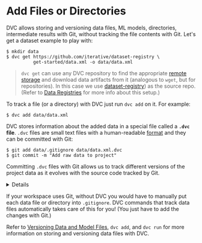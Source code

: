 # Add Files or Directories

DVC allows storing and versioning data files, ML models, directories,
intermediate results with Git, without tracking the file contents with Git.
Let's get a dataset example to play with:

```dvc
$ mkdir data
$ dvc get https://github.com/iterative/dataset-registry \
          get-started/data.xml -o data/data.xml
```

> `dvc get` can use any <abbr>DVC repository</abbr> to find the appropriate
> [remote storage](/doc/command-reference/remote) and download <abbr>data
> artifacts</abbr> from it (analogous to `wget`, but for repositories). In this
> case we use [dataset-registry](https://github.com/iterative/dataset-registry))
> as the source repo. (Refer to
> [Data Registries](/doc/use-cases/data-registries) for more info about this
> setup.)

To track a file (or a directory) with DVC just run `dvc add` on it. For example:

```dvc
$ dvc add data/data.xml
```

DVC stores information about the added data in a special file called a
**`.dvc` file**. `.dvc` files are small text files with a human-readable
[format](/doc/user-guide/dvc-file-format) and they can be committed with Git:

```dvc
$ git add data/.gitignore data/data.xml.dvc
$ git commit -m "Add raw data to project"
```

Committing `.dvc` files with Git allows us to track different versions of the
<abbr>project</abbr> data as it evolves with the source code tracked by Git.

<details>

### Expand to learn about DVC internals

`dvc add` moves the actual data file to the <abbr>cache</abbr> directory (see
[DVC Files and Directories](/doc/user-guide/dvc-files-and-directories)), while
the entries in the workspace may be file links to the actual files in the DVC
cache.

```dvc
$ ls -R .dvc/cache
    .dvc/cache/a3:
    04afb96060aad90176268345e10355
```

`a304afb96060aad90176268345e10355` above is the hash value of the `data.xml`
file we just added with DVC. If you check the `data/data.xml.dvc` `.dvc` file, you
will see that it has this string inside.

### Important note on cache performance

DVC tries to use reflinks\* by default to link your data files from the DVC
cache to the workspace, optimizing speed and storage space. However, reflinks
are not widely supported yet and DVC falls back to actually copying data files
to/from the cache. **Copying can be very slow with large files**, and duplicates
storage requirements.

Hardlinks and symlinks are also available for optimized cache linking but,
(unlike reflinks) they carry the risk of accidentally corrupting the cache if
tracked data files are modified in the workspace.

See [Large Dataset Optimization](/doc/user-guide/large-dataset-optimization) and
`dvc config cache` for more information.

> \***copy-on-write links or "reflinks"** are a relatively new way to link files
> in UNIX-style file systems. Unlike hardlinks or symlinks, they support
> transparent [copy on write](https://en.wikipedia.org/wiki/Copy-on-write). This
> means that editing a reflinked file is always safe as all the other links to
> the file will reflect the changes.

</details>

If your workspace uses Git, without DVC you would have to manually put each data
file or directory into `.gitignore`. DVC commands that track data files
automatically takes care of this for you! (You just have to add the changes with
Git.)

Refer to
[Versioning Data and Model Files](/doc/use-cases/versioning-data-and-model-files),
`dvc add`, and `dvc run` for more information on storing and versioning data
files with DVC.
